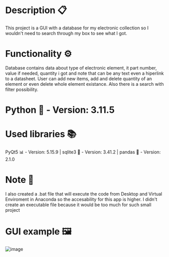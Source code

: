 # Description 📋
This project is a GUI with a database for my electronic collection so I wouldn't need to search through my box to see what I got.
# Functionality ⚙
Database contains data about type of electronic element, it part number, value if needed, quantity i got and note that can be any text even a hiperlink to a datasheet.
User can add new items, add and delete quantity of an element or even delete whole element existance. Also there is a search with filter possibility.
# Python 🐍 - Version: 3.11.5
# Used libraries 📚
PyQt5 📊 - Version: 5.15.9 | sqlite3 📰 - Version: 3.41.2 | pandas 🐼 - Version: 2.1.0
# Note 📝
I also created a .bat file that will execute the code from Desktop and Virtual Enviroment in Anaconda so the accesability for this app is higher. 
I didn't create an executable file because it would be too much for such small project
# GUI example 🖼
![image](https://github.com/JanuszV/electronic_storage/assets/102951298/dd5c0df0-22a3-47d9-8e4d-191bbb3ada0c)
